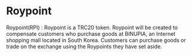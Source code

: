 # Roypoint
Roypoint(RPI) : Roypoint is a TRC20 token. Roypoint will be created to compensate customers who purchase goods at BINUPIA, an Internet shopping mall located in South Korea. Customers can purchase goods or trade on the exchange using the Roypoints they have set aside.

